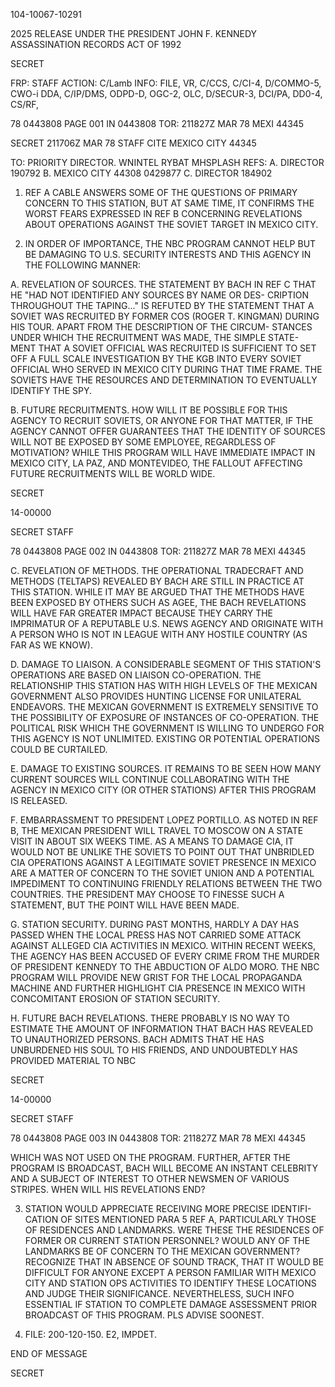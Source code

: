 104-10067-10291

2025 RELEASE UNDER THE PRESIDENT JOHN F. KENNEDY ASSASSINATION RECORDS ACT OF 1992

SECRET

FRP: STAFF
ACTION: C/Lamb
INFO: FILE, VR, C/CCS, C/CI-4, D/COMMO-5, CWO-i
DDA, C/IP/DMS, ODPD-D, OGC-2, OLC, D/SECUR-3, DCI/PA, DD0-4, CS/RF,

78 0443808 PAGE 001 IN 0443808
TOR: 211827Z MAR 78 MEXI 44345

SECRET 211706Z MAR 78 STAFF
CITE MEXICO CITY 44345

TO: PRIORITY DIRECTOR.
WNINTEL RYBAT MHSPLASH
REFS: A. DIRECTOR 190792
B. MEXICO CITY 44308 0429877
C. DIRECTOR 184902

1. REF A CABLE ANSWERS SOME OF THE QUESTIONS OF PRIMARY
CONCERN TO THIS STATION, BUT AT SAME TIME, IT CONFIRMS THE WORST
FEARS EXPRESSED IN REF B CONCERNING REVELATIONS ABOUT OPERATIONS
AGAINST THE SOVIET TARGET IN MEXICO CITY.

2. IN ORDER OF IMPORTANCE, THE NBC PROGRAM CANNOT HELP BUT
BE DAMAGING TO U.S. SECURITY INTERESTS AND THIS AGENCY IN THE
FOLLOWING MANNER:

A. REVELATION OF SOURCES. THE STATEMENT BY BACH IN
REF C THAT HE "HAD NOT IDENTIFIED ANY SOURCES BY NAME OR DES-
CRIPTION THROUGHOUT THE TAPING..." IS REFUTED BY THE STATEMENT
THAT A SOVIET WAS RECRUITED BY FORMER COS (ROGER T. KINGMAN)
DURING HIS TOUR. APART FROM THE DESCRIPTION OF THE CIRCUM-
STANCES UNDER WHICH THE RECRUITMENT WAS MADE, THE SIMPLE STATE-
MENT THAT A SOVIET OFFICIAL WAS RECRUITED IS SUFFICIENT TO
SET OFF A FULL SCALE INVESTIGATION BY THE KGB INTO EVERY
SOVIET OFFICIAL WHO SERVED IN MEXICO CITY DURING THAT TIME
FRAME. THE SOVIETS HAVE THE RESOURCES AND DETERMINATION TO
EVENTUALLY IDENTIFY THE SPY.

B. FUTURE RECRUITMENTS. HOW WILL IT BE POSSIBLE FOR
THIS AGENCY TO RECRUIT SOVIETS, OR ANYONE FOR THAT MATTER, IF
THE AGENCY CANNOT OFFER GUARANTEES THAT THE IDENTITY OF SOURCES
WILL NOT BE EXPOSED BY SOME EMPLOYEE, REGARDLESS OF MOTIVATION?
WHILE THIS PROGRAM WILL HAVE IMMEDIATE IMPACT IN MEXICO CITY,
LA PAZ, AND MONTEVIDEO, THE FALLOUT AFFECTING FUTURE RECRUITMENTS
WILL BE WORLD WIDE.

SECRET

14-00000

SECRET
STAFF

78 0443808 PAGE 002 IN 0443808
TOR: 211827Z MAR 78 MEXI 44345

C. REVELATION OF METHODS. THE OPERATIONAL TRADECRAFT
AND METHODS (TELTAPS) REVEALED BY BACH ARE STILL IN PRACTICE AT
THIS STATION. WHILE IT MAY BE ARGUED THAT THE METHODS HAVE BEEN
EXPOSED BY OTHERS SUCH AS AGEE, THE BACH REVELATIONS WILL HAVE
FAR GREATER IMPACT BECAUSE THEY CARRY THE IMPRIMATUR OF A
REPUTABLE U.S. NEWS AGENCY AND ORIGINATE WITH A PERSON WHO IS
NOT IN LEAGUE WITH ANY HOSTILE COUNTRY (AS FAR AS WE KNOW).

D. DAMAGE TO LIAISON. A CONSIDERABLE SEGMENT OF
THIS STATION'S OPERATIONS ARE BASED ON LIAISON CO-OPERATION.
THE RELATIONSHIP THIS STATION HAS WITH HIGH LEVELS OF THE
MEXICAN GOVERNMENT ALSO PROVIDES HUNTING LICENSE FOR
UNILATERAL ENDEAVORS. THE MEXICAN GOVERNMENT IS EXTREMELY
SENSITIVE TO THE POSSIBILITY OF EXPOSURE OF INSTANCES OF
CO-OPERATION. THE POLITICAL RISK WHICH THE GOVERNMENT IS
WILLING TO UNDERGO FOR THIS AGENCY IS NOT UNLIMITED. EXISTING
OR POTENTIAL OPERATIONS COULD BE CURTAILED.

E. DAMAGE TO EXISTING SOURCES. IT REMAINS TO BE
SEEN HOW MANY CURRENT SOURCES WILL CONTINUE COLLABORATING WITH
THE AGENCY IN MEXICO CITY (OR OTHER STATIONS) AFTER THIS PROGRAM
IS RELEASED.

F. EMBARRASSMENT TO PRESIDENT LOPEZ PORTILLO. AS
NOTED IN REF B, THE MEXICAN PRESIDENT WILL TRAVEL TO MOSCOW ON
A STATE VISIT IN ABOUT SIX WEEKS TIME. AS A MEANS TO DAMAGE
CIA, IT WOULD NOT BE UNLIKE THE SOVIETS TO POINT OUT THAT
UNBRIDLED CIA OPERATIONS AGAINST A LEGITIMATE SOVIET PRESENCE
IN MEXICO ARE A MATTER OF CONCERN TO THE SOVIET UNION AND A
POTENTIAL IMPEDIMENT TO CONTINUING FRIENDLY RELATIONS BETWEEN THE
TWO COUNTRIES. THE PRESIDENT MAY CHOOSE TO FINESSE SUCH A STATEMENT,
BUT THE POINT WILL HAVE BEEN MADE.

G. STATION SECURITY. DURING PAST MONTHS, HARDLY A
DAY HAS PASSED WHEN THE LOCAL PRESS HAS NOT CARRIED SOME ATTACK
AGAINST ALLEGED CIA ACTIVITIES IN MEXICO. WITHIN RECENT WEEKS,
THE AGENCY HAS BEEN ACCUSED OF EVERY CRIME FROM THE MURDER OF
PRESIDENT KENNEDY TO THE ABDUCTION OF ALDO MORO. THE NBC PROGRAM
WILL PROVIDE NEW GRIST FOR THE LOCAL PROPAGANDA MACHINE AND FURTHER
HIGHLIGHT CIA PRESENCE IN MEXICO WITH CONCOMITANT EROSION OF
STATION SECURITY.

H. FUTURE BACH REVELATIONS. THERE PROBABLY IS NO WAY
TO ESTIMATE THE AMOUNT OF INFORMATION THAT BACH HAS REVEALED
TO UNAUTHORIZED PERSONS. BACH ADMITS THAT HE HAS UNBURDENED HIS
SOUL TO HIS FRIENDS, AND UNDOUBTEDLY HAS PROVIDED MATERIAL TO NBC

SECRET

14-00000

SECRET
STAFF

78 0443808 PAGE 003 IN 0443808
TOR: 211827Z MAR 78 MEXI 44345

WHICH WAS NOT USED ON THE PROGRAM. FURTHER, AFTER THE PROGRAM
IS BROADCAST, BACH WILL BECOME AN INSTANT CELEBRITY AND A
SUBJECT OF INTEREST TO OTHER NEWSMEN OF VARIOUS STRIPES. WHEN
WILL HIS REVELATIONS END?

3. STATION WOULD APPRECIATE RECEIVING MORE PRECISE IDENTIFI-
CATION OF SITES MENTIONED PARA 5 REF A, PARTICULARLY THOSE OF
RESIDENCES AND LANDMARKS. WERE THESE THE RESIDENCES OF FORMER
OR CURRENT STATION PERSONNEL? WOULD ANY OF THE LANDMARKS BE OF
CONCERN TO THE MEXICAN GOVERNMENT? RECOGNIZE THAT IN ABSENCE OF
SOUND TRACK, THAT IT WOULD BE DIFFICULT FOR ANYONE EXCEPT A
PERSON FAMILIAR WITH MEXICO CITY AND STATION OPS ACTIVITIES TO
IDENTIFY THESE LOCATIONS AND JUDGE THEIR SIGNIFICANCE. NEVERTHELESS,
SUCH INFO ESSENTIAL IF STATION TO COMPLETE DAMAGE ASSESSMENT
PRIOR BROADCAST OF THIS PROGRAM. PLS ADVISE SOONEST.

4. FILE: 200-120-150.
E2, IMPDET.

END OF MESSAGE

SECRET
